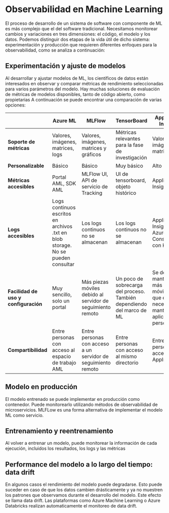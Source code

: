# Observabilidad en Machine Learning

El proceso de desarrollo de un sistema de software con componente de ML es más complejo que el del software tradicional. Necesitamos monitorear cambios y variaciones en tres dimensiones: el código, el modelo y los datos. Podemos distinguir dos etapas de la vida útil de dicho sistema: experimentación y producción que requieren diferentes enfoques para la observabilidad, como se analiza a continuación:

## Experimentación y ajuste de modelos

Al desarrollar y ajustar modelos de ML, los científicos de datos están interesados en observar y comparar métricas de rendimiento seleccionadas para varios parámetros del modelo.
Hay muchas soluciones de evaluación de métricas de modelos disponibles, tanto de código abierto, como propietarias
A continuación se puede encontrar una comparación de varias opciones:

|                                      | Azure ML                                                     | MLFlow                                                       | TensorBoard                                                  | Application Insights                                         |
| ------------------------------------ | ------------------------------------------------------------ | ------------------------------------------------------------ | ------------------------------------------------------------ | ------------------------------------------------------------ |
| **Soporte de métricas**              | Valores, imágenes, matrices, logs                            | Valores, imágenes, matrices y gráficos                       | Métricas relevantes para la fase de investigación            | Valores, imágenes, matrices, logs                            |
| **Personalizable**                   | Básico                                                       | Básico                                                       | Muy básico                                                   | Alto                                                         |
| **Métricas accesibles**              | Portal AML, SDK AML                                          | MLFlow UI, API de servicio de Tracking                       | UI de tensorboard, objeto histórico                          | Application Insights                                         |
| **Logs accesibles**                  | Logs continuos escritos en archivos .txt en blob storage. No se pueden consultar | Los logs continuos no se almacenan                           | Los logs continuos no se almacenan                           | Application Insights en Azure Portal. Consultable con KQL    |
| **Facilidad de uso y configuración** | Muy sencillo, solo un portal                                 | Más piezas móviles debido al servidor de seguimiento remoto  | Un poco de sobrecarga del proceso. También dependiendo del marco de ML | Se deben mantener más partes móviles ya que es necesario mantener una aplicación personalizada |
| **Compartibilidad**                  | Entre personas con acceso al espacio de trabajo AML          | Entre personas con acceso a un servidor de seguimiento remoto | Entre personas con acceso al mismo directorio                | Entre personas con acceso a AppInsights                      |

## Modelo en producción

El modelo entrenado se puede implementar en producción como contenedor. Puede monitorearlo utilizando métodos de observabilidad de microservicios. MLFLow es una forma alternativa de implementar el modelo ML como servicio.

## Entrenamiento y reentrenamiento

Al volver a entrenar un modelo, puede monitorear la información de cada ejecución, incluidos los resultados, los logs y las métricas

## Performance del modelo a lo largo del tiempo: data drift

En algunos casos el rendimiento del modelo puede degradarse. Esto puede suceder en caso de que los datos cambien drásticamente y ya no muestren los patrones que observamos durante el desarrollo del modelo. Este efecto se llama data drift. Las plataformas como Azure Machine Learning o Azure Databricks realizan automaticamente el monitoreo de data drift.
